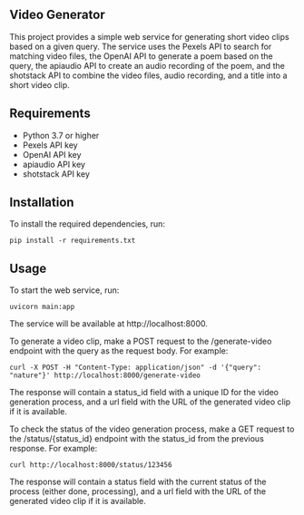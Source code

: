 ## Video Generator
This project provides a simple web service for generating short video clips based on a given query. 
The service uses the Pexels API to search for matching video files, the OpenAI API to generate a poem based on the query, 
the apiaudio API to create an audio recording of the poem, and the shotstack API to combine the video files, audio recording, and a title into a short video clip.

## Requirements
- Python 3.7 or higher
- Pexels API key
- OpenAI API key
- apiaudio API key
- shotstack API key

## Installation
To install the required dependencies, run:

`pip install -r requirements.txt`

## Usage
To start the web service, run:

`uvicorn main:app`

The service will be available at http://localhost:8000.

To generate a video clip, make a POST request to the /generate-video endpoint with the query as the request body. For example:


`curl -X POST -H "Content-Type: application/json" -d '{"query": "nature"}' http://localhost:8000/generate-video`

The response will contain a status_id field with a unique ID for the video generation process, and a url field with the URL of the generated video clip if it is available.

To check the status of the video generation process, make a GET request to the /status/{status_id} endpoint with the status_id from the previous response. For example:

`curl http://localhost:8000/status/123456`

The response will contain a status field with the current status of the process (either done, processing), and a url field with the URL of the generated video clip if it is available.

